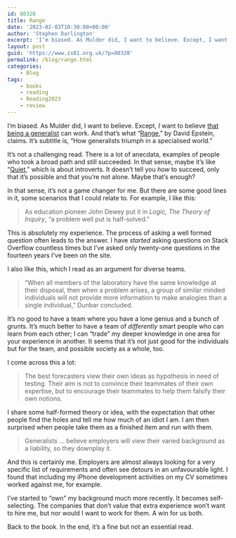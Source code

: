 ```yaml
---
id: 80328
title: Range
date: '2023-02-03T10:30:00+00:00'
author: 'Stephen Darlington'
excerpt: 'I’m biased. As Mulder did, I want to believe. Except, I want to believe that being a generalist can work. And that’s why I read “Range,” by David Epstein.'
layout: post
guid: 'https://www.zx81.org.uk/?p=80328'
permalink: /blog/range.html
categories:
    - Blog
tags:
    - books
    - reading
    - Reading2023
    - review
---
```


<span style="font-size: revert;">I’m biased. As Mulder did, I want to believe. Except, </span>*I*<span style="font-size: revert;"> want to believe </span>[that being a generalist](https://www.zx81.org.uk/computing/opinion/generalist-software-engineering.html)<span style="font-size: revert;"> can work. And that’s what “</span>[Range](https://amzn.to/3l8nK8e)<span style="font-size: revert;">,” by David Epstein, claims. It’s subtitle is, “How generalists triumph in a specialised world.”</span>

It’s not a challenging read. There is a lot of anecdata, examples of people who took a broad path and still succeeded. In that sense, maybe it’s like “[Quiet](https://www.zx81.org.uk/blog/reading-2017.html),” which is about introverts. It doesn’t tell you *how* to succeed, only that it’s possible and that you’re not alone. Maybe that’s enough?

In that sense, it’s not a game changer for me. But there are some good lines in it, some scenarios that I could relate to. For example, I like this:

> As education pioneer John Dewey put it in *Logic, The Theory of Inquiry*, “a problem well put is half-solved.”

This is absolutely my experience. The process of asking a well formed question often leads to the answer. I have *started* asking questions on Stack Overflow countless times but I’ve asked only twenty-one questions in the fourteen years I’ve been on the site.

I also like this, which I read as an argument for diverse teams.

> “When all members of the laboratory have the same knowledge at their disposal, then when a problem arises, a group of similar minded individuals will not provide more information to make analogies than a single individual,” Dunbar concluded.

It’s no good to have a team where you have a lone genius and a bunch of grunts. It’s much better to have a team of *differently* smart people who can learn from each other; I can “trade” my deeper knowledge in one area for your experience in another. It seems that it’s not just good for the individuals but for the team, and possible society as a whole, too.

I come across this a lot:

> The best forecasters view their own ideas as hypothesis in need of testing. Their aim is not to convince their teammates of their own expertise, but to encourage their teammates to help them falsify their own notions.

I share some half-formed theory or idea, with the expectation that other people find the holes and tell me how much of an idiot I am. I am then surprised when people take them as a finished item and run with them.

> Generalists … believe employers will view their varied background as a liability, so they downplay it.

And this is certainly me. Employers are almost always looking for a very specific list of requirements and often see detours in an unfavourable light. I found that including my iPhone development activities on my CV sometimes worked against me, for example.

I’ve started to “own” my background much more recently. It becomes self-selecting. The companies that don’t value that extra experience won’t want to hire me, but nor would I want to work for them. A win for us both.

Back to the book. In the end, it’s a fine but not an essential read.